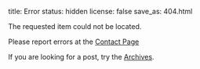 title: Error
status: hidden
license: false
save_as: 404.html

The requested item could not be located.

Please report errors at the [Contact Page](/pages/contact/)

If you are looking for a post, try the
[Archives](/archives.html).
